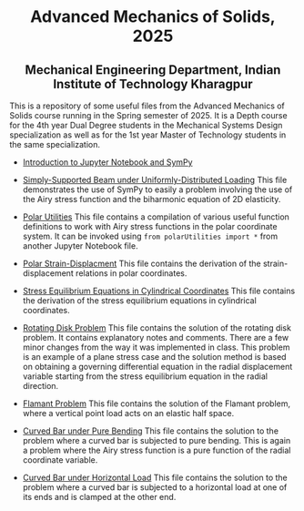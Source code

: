 <h1 align="center"> Advanced Mechanics of Solids, 2025</h1>
<h2 align="center">Mechanical Engineering Department, Indian Institute of Technology Kharagpur</h2>


This is a repository of some useful files from the Advanced Mechanics of Solids course running in the Spring semester of 2025. It is a Depth course for the 4th year Dual Degree students in the Mechanical Systems Design specialization as well as for the 1st year Master of Technology students in the same specialization. 

* [Introduction to Jupyter Notebook and SymPy](https://nbviewer.org/github/jeevanjyoti4/advmechsolids2023/blob/master/intro_sympy.ipynb)

* [Simply-Supported Beam under Uniformly-Distributed Loading](https://nbviewer.org/github/jeevanjyoti4/advmechsolids2023/blob/master/simply_supported_UDL.ipynb) This file demonstrates the use of SymPy to easily a problem involving the use of the Airy stress function and the biharmonic equation of 2D elasticity. 

* [Polar Utilities](https://github.com/jeevanjyoti4/advmechsolids2023/blob/master/polarUtilities.py) This file contains a compilation of various useful function definitions to work with Airy stress functions in the polar coordinate system. It can be invoked using `from polarUtilities import *` from another Jupyter Notebook file. 

* [Polar Strain-Displacment](https://github.com/jeevanjyoti4/advmechsolids2023/blob/master/polar_strain-displ.ipynb) This file contains the derivation of the strain-displacement relations in polar coordinates. 

* [Stress Equilibrium Equations in Cylindrical Coordinates](https://github.com/jeevanjyoti4/advmechsolids2023/blob/master/stress_eqb_cyl.ipynb) This file contains the derivation of the stress equilibrium equations in cylindrical coordinates. 

* [Rotating Disk Problem](https://nbviewer.org/github/jeevanjyoti4/advmechsolids2023/blob/master/rotating_disk.ipynb) This file contains the solution of the rotating disk problem. It contains explanatory notes and comments. There are a few minor changes from the way it was implemented in class. This problem is an example of a plane stress case and the solution method is based on obtaining a governing differential equation in the radial displacement variable starting from the stress equilibrium equation in the radial direction. 

* [Flamant Problem](https://nbviewer.org/github/jeevanjyoti4/advmechsolids2023/blob/master/Flamant.ipynb) This file contains the solution of the Flamant problem, where a vertical point load acts on an elastic half space. 

* [Curved Bar under Pure Bending](https://nbviewer.org/github/jeevanjyoti4/advmechsolids2023/blob/master/CurvedBar_PureBending.ipynb) This file contains the solution to the problem where a curved bar is subjected to pure bending. This is again a problem where the Airy stress function is a pure function of the radial coordinate variable. 

* [Curved Bar under Horizontal Load](https://nbviewer.org/github/jeevanjyoti4/advmechsolids2023/blob/master/CurvedBar_HorizontalLoad.ipynb) This file contains the solution to the problem where a curved bar is subjected to a horizontal load at one of its ends and is clamped at the other end. 
